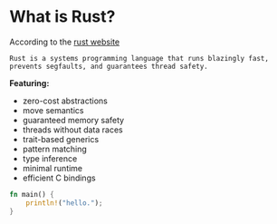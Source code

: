 # What is Rust?
According to the [rust website](https://www.rust-lang.org/en-US/)

`Rust is a systems programming language that runs blazingly fast, prevents segfaults, and guarantees thread safety.`

**Featuring:**
* zero-cost abstractions
* move semantics
* guaranteed memory safety
* threads without data races
* trait-based generics
* pattern matching
* type inference
* minimal runtime
* efficient C bindings

```rust
fn main() {
    println!("hello.");
}
```